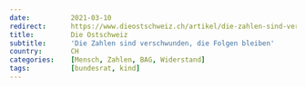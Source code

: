 ```yaml
---
date:          2021-03-10
redirect:      https://www.dieostschweiz.ch/artikel/die-zahlen-sind-verschwunden-die-folgen-bleiben-dY5WaJj
title:         Die Ostschweiz
subtitle:      'Die Zahlen sind verschwunden, die Folgen bleiben'
country:       CH
categories:    [Mensch, Zahlen, BAG, Widerstand]
tags:          [bundesrat, kind]
---
```

